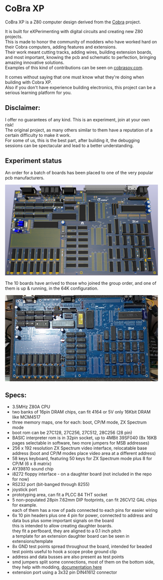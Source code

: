 # CoBra XP

CoBra XP is a Z80 computer design derived from the [Cobra](https://github.com/ceteras/CoBra) project.

It is built for eXPerimenting with digital circuits and creating new Z80 projects.  
This is made to honor the community of modders who have worked hard on their Cobra computers, adding features and extensions.  
Their work meant cutting tracks, adding wires, building extension boards, and most important, knowing the pcb and schematic to perfection, bringing amazing innovative solutions.  
Examples of this kind of contributions can be seen on [cobrasov.com](https://cobrasov.com/CoBra%20Project/index.html).

It comes without saying that one must know what they're doing when building with Cobra XP.  
Also if you don't have experience building electronics, this project can be a serious learning platform for you.

## Disclaimer:
I offer no guarantees of any kind. This is an experiment, join at your own risk!  
The original project, as many others similar to them have a reputation of a certain difficulty to make it work.  
For some of us, this is the best part, after building it, the debugging sessions can be spectacular and lead to a better understanding.

## Experiment status
An order for a batch of boards has been placed to one of the very popular pcb manufacturers.

![CoBra mainboard](https://github.com/ceteras/Cobra-Xp/blob/main/img/mainboard.png?raw=true)

The 10 boards have arrived to those who joined the group order, and one of them is up & running, in the 64K configuration.

![CoBra mainboard](https://github.com/ceteras/Cobra-Xp/blob/main/img/CobraXP_NM.jpg?raw=true)

## Specs:

- 3.5MHz Z80A CPU
- two banks of 16pin DRAM chips, can fit 4164 or 5V only 16Kbit DRAM like MCM4517
- three memory maps, one for each: boot, CP/M mode, ZX Spectrum mode
- boot rom can be 27C128, 27C256, 27C512, 28C256 (28 pin)
- BASIC interpreter rom is in 32pin socket, up to 4MBit 39SF040 (8x 16KB pages selectable in software, two more jumpers for MSB addresses)
- 256 x 192 resolution ZX Spectrum video interface, relocatable base address (boot and CP/M modes place video area at a different address)
- 58 keys keyboard, featuring 50 keys for ZX Spectrum mode plus 8 for CP/M (6 x 8 matrix)
- AY39810 sound chip
- i8272 floppy interface - on a daughter board (not included in the repo for now)
- RS232 port (bit-banged through 8255)
- joystick port
- prototyping area, can fit a PLCC 84 THT socket
- 5 non-populated 28pin 7.62mm DIP footprints, can fit 26CV12 GAL chips for example.  
each of them has a row of pads connected to each pins for easier wiring
- 6x 10 pin headers plus one 4 pin for power, connected to address and data bus plus some important signals on the board  
this is intended to allow creating daughter boards.   
they fit a perfboard, they are aligned to a 0.1 inch pitch  
a template for an extension daughter board can be seen in extensions/template
- 8x GND test points spread throughout the board, intended for beaded test points useful to hook a scope probe ground clip
- address and data busses are also present as test points
- smd jumpers split some connections, most of them on the bottom side, they help with modding, [documentation here](https://github.com/ceteras/Cobra-Xp/blob/main/documentation/Jumpers.xlsx)
- extension port using a 3x32 pin DIN41612 connector
